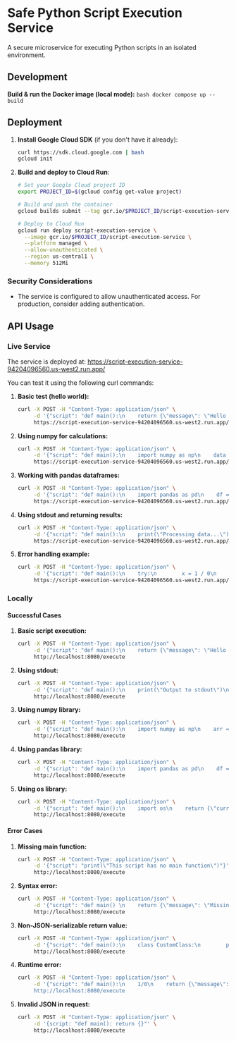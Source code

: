 # Safe Python Script Execution Service

A secure microservice for executing Python scripts in an isolated environment.

## Development

  **Build & run the Docker image (local mode):**
    ```bash
    docker compose up --build 
    ```

## Deployment

1. **Install Google Cloud SDK** (if you don't have it already):
   ```bash
   curl https://sdk.cloud.google.com | bash
   gcloud init
   ```

2. **Build and deploy to Cloud Run**:
   ```bash
   # Set your Google Cloud project ID
   export PROJECT_ID=$(gcloud config get-value project)
   
   # Build and push the container
   gcloud builds submit --tag gcr.io/$PROJECT_ID/script-execution-service
   
   # Deploy to Cloud Run
   gcloud run deploy script-execution-service \
     --image gcr.io/$PROJECT_ID/script-execution-service \
     --platform managed \
     --allow-unauthenticated \
     --region us-central1 \
     --memory 512Mi
   ```

### Security Considerations

- The service is configured to allow unauthenticated access. For production, consider adding authentication.
  
## API Usage

### Live Service

The service is deployed at: https://script-execution-service-94204096560.us-west2.run.app/

You can test it using the following curl commands:

1. **Basic test (hello world):**
   ```bash
   curl -X POST -H "Content-Type: application/json" \
        -d '{"script": "def main():\n    return {\"message\": \"Hello from Cloud Run!\"}"}' \
        https://script-execution-service-94204096560.us-west2.run.app/execute
   ```

2. **Using numpy for calculations:**
   ```bash
   curl -X POST -H "Content-Type: application/json" \
        -d '{"script": "def main():\n    import numpy as np\n    data = np.array([1, 2, 3, 4, 5])\n    return {\"mean\": float(np.mean(data)), \"sum\": int(np.sum(data)), \"std\": float(np.std(data))}"}' \
        https://script-execution-service-94204096560.us-west2.run.app/execute
   ```

3. **Working with pandas dataframes:**
   ```bash
   curl -X POST -H "Content-Type: application/json" \
        -d '{"script": "def main():\n    import pandas as pd\n    df = pd.DataFrame({\"A\": [1, 2, 3], \"B\": [4, 5, 6]})\n    return {\"description\": df.describe().to_dict(), \"column_sum\": df.sum().to_dict()}"}' \
        https://script-execution-service-94204096560.us-west2.run.app/execute
   ```

4. **Using stdout and returning results:**
   ```bash
   curl -X POST -H "Content-Type: application/json" \
        -d '{"script": "def main():\n    print(\"Processing data...\")\n    data = [1, 2, 3, 4, 5]\n    print(f\"Sum: {sum(data)}\")\n    return {\"result\": sum(data), \"length\": len(data)}"}' \
        https://script-execution-service-94204096560.us-west2.run.app/execute
   ```

5. **Error handling example:**
   ```bash
   curl -X POST -H "Content-Type: application/json" \
        -d '{"script": "def main():\n    try:\n        x = 1 / 0\n    except Exception as e:\n        print(f\"Caught error: {e}\")\n        return {\"error_handled\": str(e)}\n    return {\"result\": \"This will not execute\"}"}' \
        https://script-execution-service-94204096560.us-west2.run.app/execute
   ```

### Locally

#### Successful Cases

1. **Basic script execution:**
   ```bash
   curl -X POST -H "Content-Type: application/json" \
        -d '{"script": "def main():\n    return {\"message\": \"Hello from script!\"}"}' \
        http://localhost:8080/execute
   ```

2. **Using stdout:**
   ```bash
   curl -X POST -H "Content-Type: application/json" \
        -d '{"script": "def main():\n    print(\"Output to stdout\")\n    return {\"message\": \"Hello from script!\"}"}' \
        http://localhost:8080/execute
   ```

3. **Using numpy library:**
   ```bash
   curl -X POST -H "Content-Type: application/json" \
        -d '{"script": "def main():\n    import numpy as np\n    arr = np.array([1, 2, 3])\n    return {\"sum\": int(np.sum(arr)), \"mean\": float(np.mean(arr))}"}' \
        http://localhost:8080/execute
   ```

4. **Using pandas library:**
   ```bash
   curl -X POST -H "Content-Type: application/json" \
        -d '{"script": "def main():\n    import pandas as pd\n    df = pd.DataFrame({\"A\": [1, 2, 3], \"B\": [4, 5, 6]})\n    return {\"columns\": list(df.columns), \"shape\": list(df.shape)}"}' \
        http://localhost:8080/execute
   ```

5. **Using os library:**
   ```bash
   curl -X POST -H "Content-Type: application/json" \
        -d '{"script": "def main():\n    import os\n    return {\"current_dir\": os.getcwd(), \"env_vars\": list(os.environ.keys())[:5]}"}' \
        http://localhost:8080/execute
   ```

#### Error Cases

1. **Missing main function:**
   ```bash
   curl -X POST -H "Content-Type: application/json" \
        -d '{"script": "print(\"This script has no main function\")"}' \
        http://localhost:8080/execute
   ```

2. **Syntax error:**
   ```bash
   curl -X POST -H "Content-Type: application/json" \
        -d '{"script": "def main() \n    return {\"message\": \"Missing colon after function definition\"}"}' \
        http://localhost:8080/execute
   ```

3. **Non-JSON-serializable return value:**
   ```bash
   curl -X POST -H "Content-Type: application/json" \
        -d '{"script": "def main():\n    class CustomClass:\n        pass\n    return CustomClass()"}' \
        http://localhost:8080/execute
   ```

4. **Runtime error:**
   ```bash
   curl -X POST -H "Content-Type: application/json" \
        -d '{"script": "def main():\n    1/0\n    return {\"message\": \"This won't execute\"}"}' \
        http://localhost:8080/execute
   ```

5. **Invalid JSON in request:**
   ```bash
   curl -X POST -H "Content-Type: application/json" \
        -d '{script: "def main(): return {}"' \
        http://localhost:8080/execute
   ```
